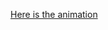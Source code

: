 [Here is the animation](https://github.com/Mr-FuzzyPenguin/Markowitz-Bullet/raw/refs/heads/main/markowitz-bullet.mp4)
